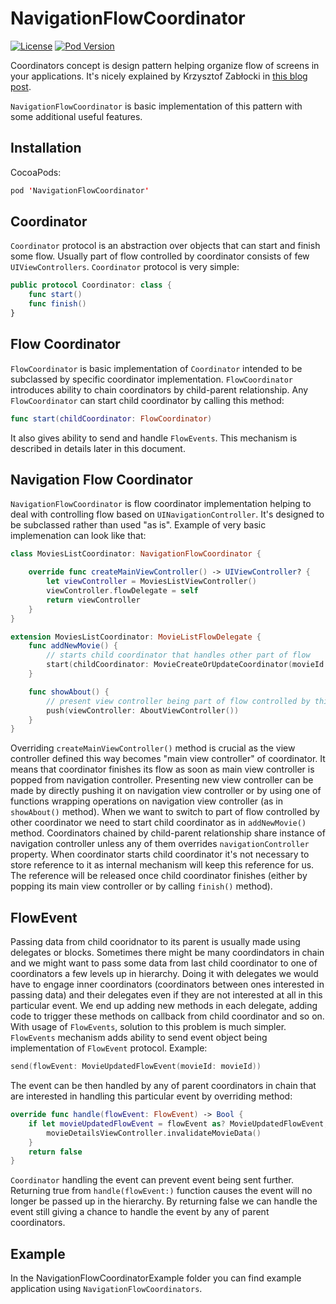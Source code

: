 # NavigationFlowCoordinator

[![License](http://img.shields.io/badge/license-MIT-blue.svg?style=flat-square)](http://opensource.org/licenses/MIT)
[![Pod Version](https://img.shields.io/cocoapods/v/NavigationFlowCoordinator.svg?style=flat-square)](http://cocoadocs.org/docsets/NavigationFlowCoordinator/1.0.1/)

Coordinators concept is design pattern helping organize flow of screens in your applications. It's nicely explained by Krzysztof Zabłocki in [this blog post](http://merowing.info/2016/01/improve-your-ios-architecture-with-flowcontrollers/).

`NavigationFlowCoordinator` is basic implementation of this pattern with some additional useful features.

## Installation

CocoaPods:
```swift
pod 'NavigationFlowCoordinator'
```

## Coordinator
`Coordinator` protocol is an abstraction over objects that can start and finish some flow. Usually part of flow controlled by coordinator consists of few `UIViewControllers`. `Coordinator` protocol is very simple:
```swift
public protocol Coordinator: class {
    func start()
    func finish()
}
```

## Flow Coordinator
`FlowCoordinator` is basic implementation of `Coordinator` intended to be subclassed by specific coordinator implementation. `FlowCoordinator` introduces ability to chain coordinators by child-parent relationship. Any `FlowCoordinator` can start child coordinator by calling this method:

```swift
func start(childCoordinator: FlowCoordinator)
```
It also gives ability to send and handle `FlowEvents`. This mechanism is described in details later in this document.

## Navigation Flow Coordinator

`NavigationFlowCoordinator` is flow coordinator implementation helping to deal with controlling flow based on `UINavigationController`. It's designed to be subclassed rather than used "as is". Example of very basic implemenation can look like that: 

```swift
class MoviesListCoordinator: NavigationFlowCoordinator {

    override func createMainViewController() -> UIViewController? {
        let viewController = MoviesListViewController()
        viewController.flowDelegate = self
        return viewController
    }
}

extension MoviesListCoordinator: MovieListFlowDelegate {
    func addNewMovie() {
        // starts child coordinator that handles other part of flow
        start(childCoordinator: MovieCreateOrUpdateCoordinator(movieId: nil))
    }

    func showAbout() {
        // present view controller being part of flow controlled by this coordinator
        push(viewController: AboutViewController())
    }
}
```

Overriding `createMainViewController()` method is crucial as the view controller defined this way becomes "main view controller" of coordinator. It means that coordinator finishes its flow as soon as main view controller is popped from navigation controller. 
Presenting new view controller can be made by directly pushing it on navigation view controller or by using one of functions wrapping operations on navigation view controller (as in `showAbout()` method). 
When we want to switch to part of flow controlled by other coordinator we need to start child coordinator as in `addNewMovie()` method. Coordinators chained by child-parent relationship share instance of navigation controller unless any of them overrides `navigationController` property. 
When coordinator starts child coordinator it's not necessary to store reference to it as internal mechanism will keep this reference for us. The reference will be released once child coordinator finishes (either by popping its main view controller or by calling `finish()` method). 

## FlowEvent
Passing data from child cooridnator to its parent is usually made using delegates or blocks. 
Sometimes there might be many coordindators in chain and we might want to pass some data from last child coordinator to one of coordinators a few levels up in hierarchy. Doing it with delegates we would have to engage inner coordinators (coordinators between ones interested in passing data) and their delegates even if they are not interested at all in this particular event. We end up adding new methods in each delegate, adding code to trigger these methods on callback from child coordinator and so on. 
With usage of `FlowEvents`, solution to this problem is much simpler. `FlowEvents` mechanism adds ability to send event object being implementation of `FlowEvent` protocol. Example:
```swift
send(flowEvent: MovieUpdatedFlowEvent(movieId: movieId))
```

The event can be then handled by any of parent coordinators in chain that are interested in handling this particular event by overriding method:
```swift
override func handle(flowEvent: FlowEvent) -> Bool {
    if let movieUpdatedFlowEvent = flowEvent as? MovieUpdatedFlowEvent, movieUpdatedFlowEvent.movieId == movieId {
        movieDetailsViewController.invalidateMovieData()
    }
    return false
}
```

`Coordinator` handling the event can prevent event being sent further. Returning true from `handle(flowEvent:)` function causes the event will no longer be passed up in the hierarchy. By returning false we can handle the event still giving a chance to handle the event by any of parent coordinators.

## Example
In the NavigationFlowCoordinatorExample folder you can find example application using `NavigationFlowCoordinators`.

